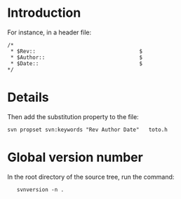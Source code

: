 # Introduction #

For instance, in a header file:

```
/*
 * $Rev::                                 $
 * $Author::                              $
 * $Date::                                $
*/
```

# Details #

Then add the substitution property to the file:

```
svn propset svn:keywords "Rev Author Date"   toto.h
```

# Global version number #

In the root directory of the source tree, run the command:
```
   svnversion -n .
```